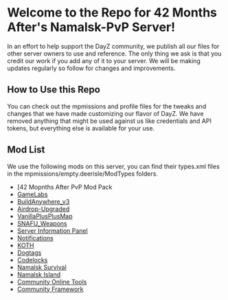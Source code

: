 # Welcome to the Repo for 42 Months After's Namalsk-PvP Server!
In an effort to help support the DayZ community, we publish all our files for other server owners to use and reference. The only thing we ask is that you credit our work if you add any of it to your server. We will be making updates regularly so follow for changes and improvements.

## How to Use this Repo
You can check out the mpmissions and profile files for the tweaks and changes that we have made customizing our flavor of DayZ. We have removed anything that might be used against us like credentials and API tokens, but everything else is available for your use.

## Mod List
We use the following mods on this server, you can find their types.xml files in the mpmissions/empty.deerisle/ModTypes folders.
- [42 Mopnths After PvP Mod Pack
- [GameLabs]()
- [BuildAnywhere_v3]()
- [Airdrop-Upgraded]()
- [VanillaPlusPlusMap](https://steamcommunity.com/sharedfiles/filedetails/?id=1623711988&searchtext=VanillaPlusPlusMap)
- [SNAFU_Weapons]()
- [Server Information Panel]()
- [Notifications]()
- [KOTH]()
- [Dogtags]()
- [Codelocks]()
- [Namalsk Survival]()
- [Namalsk Island]()
- [Community Online Tools]()
- [Community Framework]()
